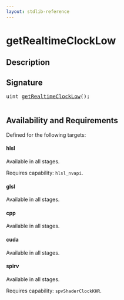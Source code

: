 ```yaml
---
layout: stdlib-reference
---
```


# getRealtimeClockLow

## Description





## Signature 

<pre>
<span class="code_keyword">uint</span> <a href="/stdlib-reference/global-decls/getrealtimeclocklow-3bg">getRealtimeClockLow</a>();

</pre>

## Availability and Requirements

Defined for the following targets:

#### hlsl
Available in all stages.

Requires capability: `hlsl_nvapi`.
#### glsl
Available in all stages.

#### cpp
Available in all stages.

#### cuda
Available in all stages.

#### spirv
Available in all stages.

Requires capability: `spvShaderClockKHR`.


